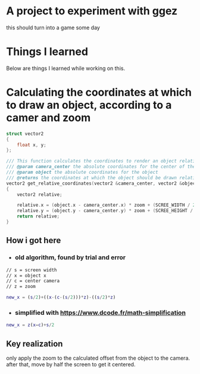 # A project to experiment with ggez
this should turn into a game some day

# Things I learned

Below are things I learned while working on this.

# Calculating the coordinates at which to draw an object, according to a camer and zoom

```cpp
struct vector2
{
    float x, y;
};

/// This function calculates the coordinates to render an object relative to the camera with zoom
/// @param camera_center the absolute coordinates for the center of the camera
/// @param object the absolute coordinates for the object
/// @returns the coordinates at which the object should be drawn relative to the camera with the given zoom
vector2 get_relative_coordinates(vector2 &camera_center, vector2 &object)
{
    vector2 relative;

    relative.x = (object.x - camera_center.x) * zoom + (SCREE_WIDTH / 2);
    relative.y = (object.y - camera_center.y) * zoom + (SCREE_HEIGHT / 2);
    return relative;
}
```

## How i got here

- ### old algorithm, found by trial and error
```txt
// s = screen width
// x = object x
// c = center camera
// z = zoom
```
```matlab
new_x = (s/2)+((x-(c-(s/2)))*z)-((s/2)*z)
```

- ### simplified with https://www.dcode.fr/math-simplification
```matlab
new_x = z(x−c)+s/2
```

## Key realization

only apply the zoom to the calculated offset from the object to the camera.
after that, move by half the screen to get it centered.